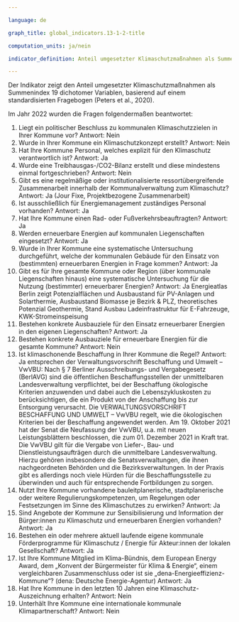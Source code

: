 ```yaml
---

language: de   

graph_title: global_indicators.13-1-2-title

computation_units: ja/nein

indicator_definition: Anteil umgesetzter Klimaschutzmaßnahmen als Summenindex 19 dichotomer Variablen, basierend auf einem standardisierten Fragebogen

---
```


Der Indikator zeigt den Anteil umgesetzter Klimaschutzmaßnahmen als Summenindex 19 dichotomer Variablen, basierend auf einem standardisierten Fragebogen (Peters et al., 2020). <br>

Im Jahr 2022 wurden die Fragen folgendermaßen beantwortet:

1. Liegt ein politischer Beschluss zu kommunalen Klimaschutzzielen in Ihrer Kommune vor? Antwort: Nein <br>
2. Wurde in Ihrer Kommune ein Klimaschutzkonzept erstellt? Antwort: Nein <br>
3. Hat Ihre Kommune Personal, welches explizit für den Klimaschutz verantwortlich ist? Antwort: Ja <br>
4. Wurde eine Treibhausgas-/CO2-Bilanz erstellt und diese mindestens einmal fortgeschrieben? Antwort: Nein <br>
5. Gibt es eine regelmäßige oder institutionalisierte ressortübergreifende Zusammenarbeit innerhalb der Kommunalverwaltung zum Klimaschutz? Antwort: Ja (Jour Fixe, Projektbezogene Zusammenarbeit) <br>
6. Ist ausschließlich für Energiemanagement zuständiges Personal vorhanden? Antwort: Ja <br>
7. Hat Ihre Kommune einen Rad- oder Fußverkehrsbeauftragten? Antwort: Ja <br>
8. Werden erneuerbare Energien auf kommunalen Liegenschaften eingesetzt? Antwort: Ja <br>
9. Wurde in Ihrer Kommune eine systematische Untersuchung durchgeführt, welche der kommunalen Gebäude für den Einsatz von (bestimmten) erneuerbaren Energien in Frage kommen? Antwort: Ja <br>
10. Gibt es für Ihre gesamte Kommune oder Region (über kommunale Liegenschaften hinaus) eine systematische Untersuchung für die Nutzung (bestimmter) erneuerbarer Energien? Antwort: Ja Energieatlas Berlin zeigt Potenzialflächen und Ausbaustand für PV-Anlagen und Solarthermie, Ausbaustand Biomasse je Bezirk & PLZ, theoretisches Potenzial Geothermie, Stand Ausbau Ladeinfrastruktur für E-Fahrzeuge, KWK-Stromeinspeisung <br>
11. Bestehen konkrete Ausbauziele für den Einsatz erneuerbarer Energien in den eigenen Liegenschaften? Antwort: Ja <br>
12. Bestehen konkrete Ausbauziele für erneuerbare Energien für die gesamte Kommune? Antwort: Nein <br>
13. Ist klimaschonende Beschaffung in Ihrer Kommune die Regel? Antwort: Ja     entsprechen der Verwaltungsvorschrift Beschaffung und Umwelt – VwVBU: Nach § 7 Berliner Ausschreibungs- und Vergabegesetz (BerlAVG) sind die öffentlichen Beschaffungsstellen der unmittelbaren Landesverwaltung verpflichtet, bei der Beschaffung ökologische Kriterien anzuwenden und dabei auch die Lebenszykluskosten zu berücksichtigen, die ein Produkt von der Anschaffung bis zur Entsorgung verursacht. Die VERWALTUNGSVORSCHRIFT BESCHAFFUNG UND UMWELT – VwVBU regelt, wie die ökologischen Kriterien bei der Beschaffung angewendet werden. Am 19. Oktober 2021 hat der Senat die Neufassung der VwVBU, u.a. mit neuen Leistungsblättern beschlossen, die zum 01. Dezember 2021 in Kraft trat. Die VwVBU gilt für die Vergabe von Liefer-, Bau- und Dienstleistungsaufträgen durch die unmittelbare Landesverwaltung. Hierzu gehören insbesondere die Senatsverwaltungen, die ihnen nachgeordneten Behörden und die Bezirksverwaltungen. In der Praxis gibt es allerdings noch viele Hürden für die Beschaffungsstelle zu überwinden und auch für entsprechende Fortbildungen zu sorgen. <br>
14. Nutzt Ihre Kommune vorhandene bauleitplanerische, stadtplanerische oder weitere Regulierungskompetenzen, um Regelungen oder Festsetzungen im Sinne des Klimaschutzes zu erwirken? Antwort: Ja <br>
15. Sind Angebote der Kommune zur Sensibilisierung und Information der Bürger:innen zu Klimaschutz und erneuerbaren Energien vorhanden? Antwort: Ja <br>
16. Bestehen ein oder mehrere aktuell laufende eigene kommunale Förderprogramme für Klimaschutz / Energie für Akteur:innen der lokalen Gesellschaft? Antwort: Ja <br>
17. Ist Ihre Kommune Mitglied im Klima-Bündnis, dem European Energy Award, dem „Konvent der Bürgermeister für Klima & Energie“, einem vergleichbaren Zusammenschluss oder ist sie „dena-Energieeffizienz-Kommune“? (dena: Deutsche Energie-Agentur) Antwort: Ja <br>
18. Hat Ihre Kommune in den letzten 10 Jahren eine Klimaschutz-Auszeichnung erhalten? Antwort: Nein <br>
19. Unterhält Ihre Kommune eine internationale kommunale Klimapartnerschaft? Antwort: Nein <br>
